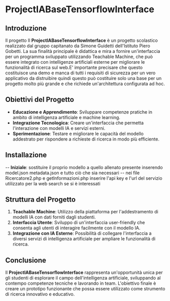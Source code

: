 # ProjectIABaseTensorflowInterface

## Introduzione
Il progetto 
Il **ProjectIABaseTensorflowInterface** è un progetto scolastico realizzato dal gruppo capitanato da Simone Guidetti dell'Istituto Piero Gobetti. La sua finalità principale è didattica e mira a fornire un'interfaccia per un programma sviluppato utilizzando Teachable Machine, che può essere integrato con intelligenze artificiali esterne per migliorare le funzionalità di ricerca sul web.E' importante precisare che questo costituisce una demo e manca di tutti i requisiti di sicurezza per un vero applicativo da distruibire quindi questo può costituire solo una base per un progetto molto più grande e che richiede un'architettura configurata ad hoc.
## Obiettivi del Progetto

- **Educazione e Apprendimento**: Sviluppare competenze pratiche in ambito di intelligenza artificiale e machine learning.
- **Integrazione Tecnologica**: Creare un'interfaccia che permetta l'interazione con modelli IA e servizi esterni.
- **Sperimentazione**: Testare e migliorare le capacità del modello addestrato per rispondere a richieste di ricerca in modo più efficiente.
## Installazione 
-- **Iniziale**: sostituire il proprio modello a quello allenato presente inserendo model.json metadata.json e tutto ciò che sia necessari
-- nei file Ricercatore2.php e getInformazioni.php inserire l'api key e l'url del servizio utilizzato per la web search se si è interessati 
## Struttura del Progetto

1. **Teachable Machine**: Utilizzo della piattaforma per l'addestramento di modelli IA con dati forniti dagli studenti.
2. **Interfaccia Utente**: Sviluppo di un'interfaccia user-friendly che consenta agli utenti di interagire facilmente con il modello IA.
3. **Integrazione con IA Esterne**: Possibilità di collegare l'interfaccia a diversi servizi di intelligenza artificiale per ampliare le funzionalità di ricerca.

## Conclusione

Il **ProjectIABaseTensorflowInterface** rappresenta un'opportunità unica per gli studenti di esplorare il campo dell'intelligenza artificiale, sviluppando al contempo competenze tecniche e lavorando in team. L'obiettivo finale è creare un prototipo funzionante che possa essere utilizzato come strumento di ricerca innovativo e educativo.


